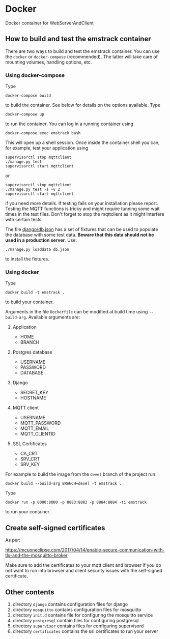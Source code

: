 # Docker

Docker container for WebServerAndClient

## How to build and test the emstrack container

There are two ways to build and test the emstrack container. You can use the `docker` or `docker-compose` (recommended). The latter will take care of mounting volumes, handling options, etc.

### Using docker-compose

Type

    docker-compose build

to build the container. See below for details on the options available. Type

    docker-compose up

to run the container. You can log in a running container using

    docker-compose exec emstrack bash

This will open up a shell session. Once inside the container shell you can, for example, test your application using

    supervisorctl stop mqttclient
    ./manage.py test
    supervisorctl start mqttclient

or

    supervisorctl stop mqttclient
    ./manage.py test -s -v 2
    supervisorctl start mqttclient

if you need more details. If testing fails on your installation please report. Testing the MQTT functions is tricky and might require tunning some wait times in the test files. Don't forget to stop the mqttclient as it might interfere with certain tests.

The file [django/db.json](django/db.json) has a set of fixtures that can be used to populate the database with some test data. **Beware that this data should not be used in a production server**. Use:

    ./manage.py loaddata db.json

to install the fixtures.

### Using docker

Type

    docker build -t emstrack .

to build your container.

Arguments in the file `Dockerfile` can be modified at build time using `--build-arg`. Available arguments are:

1) Application
   - HOME
   - BRANCH

2) Postgres database
   - USERNAME
   - PASSWORD
   - DATABASE

3) Django
   - SECRET_KEY
   - HOSTNAME

4) MQTT client
   - USERNAME
   - MQTT_PASSWORD
   - MQTT_EMAIL
   - MQTT_CLIENTID

5) SSL Certificates
   - CA_CRT
   - SRV_CRT
   - SRV_KEY

For example to build the image from the `devel` branch of the project run:

    docker build --build-arg BRANCH=devel -t emstrack .

Type

    docker run -p 8000:8000 -p 8883:8883 -p 8884:8884 -ti emstrack

to run your container.

## Create self-signed certificates

As per:

https://mcuoneclipse.com/2017/04/14/enable-secure-communication-with-tls-and-the-mosquitto-broker

Make sure to add the certificates to your mqtt client and browser if
you do not want to run into browser and client security issues with the self-signed certificate.

## Other contents

1) directory `django` contains configuration files for django
2) directory `mosquitto` contains configuration files for mosquitto
3) directory `init.d` contains file for configuring the mosquitto service
4) directory `postgresql` contain files for configuring postgresql
5) directory `supervisor` contains files for configuring supervisord
6) directory `certificates` contains the ssl certificates to run your server
